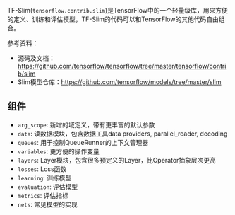 TF-Slim(`tensorflow.contrib.slim`)是TensorFlow中的一个轻量级库，用来方便的定义、训练和评估模型，TF-Slim的代码可以和TensorFlow的其他代码自由组合。

参考资料：
* 源码及文档：https://github.com/tensorflow/tensorflow/tree/master/tensorflow/contrib/slim
* Slim模型仓库：https://github.com/tensorflow/models/tree/master/slim

## 组件
* `arg_scope`: 新增的域定义，带有更丰富的默认参数
* `data`: 读数据模块，包含数据工具data providers, parallel_reader, decoding
* `queues`: 用于控制QueueRunner的上下文管理器
* `variables`: 更方便的操作变量
* `layers`: Layer模块，包含很多预定义的Layer，比Operator抽象层次更高
* `losses`: Loss函数
* `learning`: 训练模型
* `evaluation`: 评估模型
* `metrics`: 评估指标
* `nets`: 常见模型的实现

